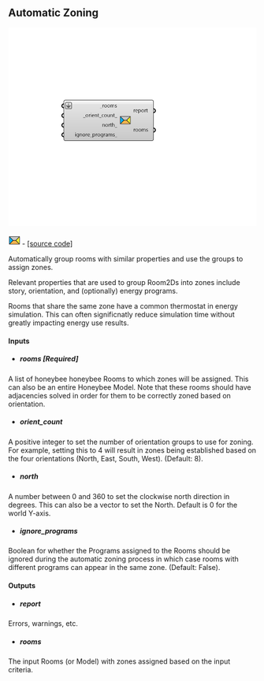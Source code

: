 ## Automatic Zoning

![](../../images/components/Automatic_Zoning.png)

![](../../images/icons/Automatic_Zoning.png) - [[source code]](https://github.com/ladybug-tools/honeybee-grasshopper-core/blob/master/honeybee_grasshopper_core/src//HB%20Automatic%20Zoning.py)


Automatically group rooms with similar properties and use the groups to assign zones. 

Relevant properties that are used to group Room2Ds into zones include story, orientation, and (optionally) energy programs. 

Rooms that share the same zone have a common thermostat in energy simulation. This can often significnatly reduce simulation time without greatly impacting energy use results. 



#### Inputs
* ##### rooms [Required]
A list of honeybee honeybee Rooms to which zones will be assigned. This can also be an entire Honeybee Model. Note that these rooms should have adjacencies solved in order for them to be correctly zoned based on orientation. 
* ##### orient_count 
A positive integer to set the number of orientation groups to use for zoning. For example, setting this to 4 will result in zones being established based on the four orientations (North, East, South, West). (Default: 8). 
* ##### north 
A number between 0 and 360 to set the clockwise north direction in degrees. This can also be a vector to set the North. Default is 0 for the world Y-axis. 
* ##### ignore_programs 
Boolean for whether the Programs assigned to the Rooms should be ignored during the automatic zoning process in which case rooms with different programs can appear in the same zone. (Default: False). 

#### Outputs
* ##### report
Errors, warnings, etc. 
* ##### rooms
The input Rooms (or Model) with zones assigned based on the input criteria. 